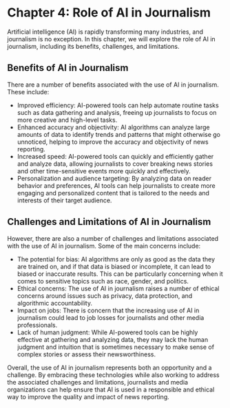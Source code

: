Chapter 4: Role of AI in Journalism
===================================

Artificial intelligence (AI) is rapidly transforming many industries, and journalism is no exception. In this chapter, we will explore the role of AI in journalism, including its benefits, challenges, and limitations.

Benefits of AI in Journalism
----------------------------

There are a number of benefits associated with the use of AI in journalism. These include:

* Improved efficiency: AI-powered tools can help automate routine tasks such as data gathering and analysis, freeing up journalists to focus on more creative and high-level tasks.
* Enhanced accuracy and objectivity: AI algorithms can analyze large amounts of data to identify trends and patterns that might otherwise go unnoticed, helping to improve the accuracy and objectivity of news reporting.
* Increased speed: AI-powered tools can quickly and efficiently gather and analyze data, allowing journalists to cover breaking news stories and other time-sensitive events more quickly and effectively.
* Personalization and audience targeting: By analyzing data on reader behavior and preferences, AI tools can help journalists to create more engaging and personalized content that is tailored to the needs and interests of their target audience.

Challenges and Limitations of AI in Journalism
----------------------------------------------

However, there are also a number of challenges and limitations associated with the use of AI in journalism. Some of the main concerns include:

* The potential for bias: AI algorithms are only as good as the data they are trained on, and if that data is biased or incomplete, it can lead to biased or inaccurate results. This can be particularly concerning when it comes to sensitive topics such as race, gender, and politics.
* Ethical concerns: The use of AI in journalism raises a number of ethical concerns around issues such as privacy, data protection, and algorithmic accountability.
* Impact on jobs: There is concern that the increasing use of AI in journalism could lead to job losses for journalists and other media professionals.
* Lack of human judgment: While AI-powered tools can be highly effective at gathering and analyzing data, they may lack the human judgment and intuition that is sometimes necessary to make sense of complex stories or assess their newsworthiness.

Overall, the use of AI in journalism represents both an opportunity and a challenge. By embracing these technologies while also working to address the associated challenges and limitations, journalists and media organizations can help ensure that AI is used in a responsible and ethical way to improve the quality and impact of news reporting.
